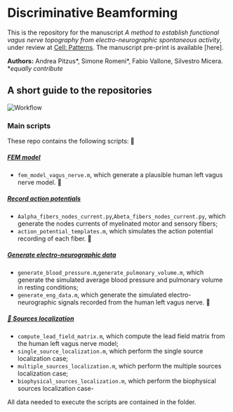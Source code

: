 # Discriminative Beamforming
This is the repository for the manuscript *A method to establish functional vagus nerve topography from electro-neurographic spontaneous activity*, under review at [Cell: Patterns](https://www.cell.com/patterns/home). The manuscript pre-print is available [here].

**Authors:** Andrea Pitzus*, Simone Romeni*, Fabio Vallone, Silvestro Micera.
**equally contribute*
## A short guide to the repositories

![Workflow](readme.png)

### Main scripts
These repo contains the following scripts:
:file_folder: 
##### [FEM model](https://github.com/s-romeni/vagus_nerve_discriminative_beamforming/tree/main/FEM%20model) 
* `fem_model_vagus_nerve.m`, which generate a plausible human left vagus nerve model.
:file_folder: 
##### [Record action potentials](https://github.com/s-romeni/vagus_nerve_discriminative_beamforming/tree/main/Record%20action%20potentials) 
* `Aalpha_fibers_nodes_current.py`,`Abeta_fibers_nodes_current.py`, which generate the nodes currents of myelinated motor and sensory fibers;
* `action_potential_templates.m`, which simulates the action potential recording of each fiber.
:file_folder: 
##### [Generate electro-neurographic data](https://github.com/s-romeni/vagus_nerve_discriminative_beamforming/tree/main/Generate%20electro-neurographic%20data) 
* `generate_blood_pressure.m`,`generate_pulmonary_volume.m`, which generate the simulated average blood pressure and pulmonary volume in resting conditions;
* `generate_eng_data.m`, which generate the simulated electro-neurographic signals recorded from the human left vagus nerve.
:file_folder: 
##### [:file_folder: Sources localization](https://github.com/s-romeni/vagus_nerve_discriminative_beamforming/tree/main/Sources%20localization) 
* `compute_lead_field_matrix.m`, which compute the lead field matrix from the human left vagus nerve model;
* `single_source_localization.m`, which perform the single source localization case;
* `multiple_sources_localization.m`, which perform the multiple sources localization case;
* `biophysical_sources_localization.m`, which perform the biophysical sources localization case-

All data needed to execute the scripts are contained in the folder.
